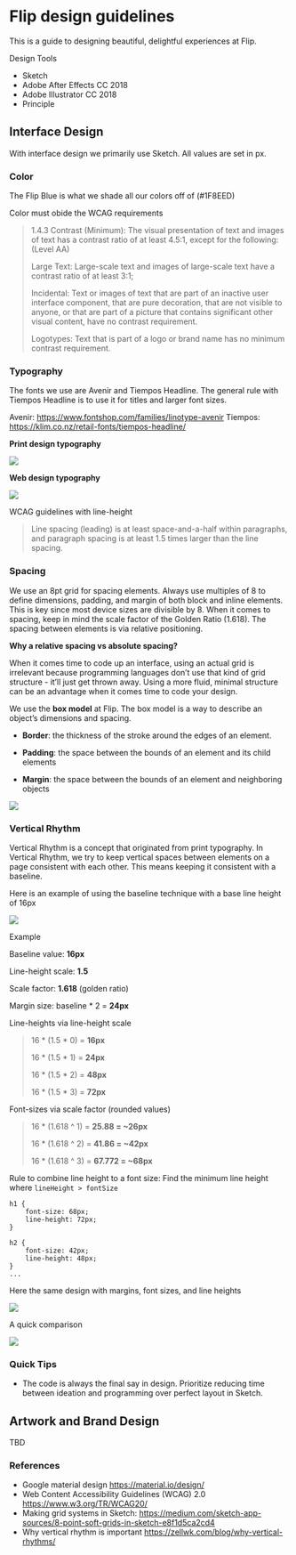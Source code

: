 # Flip design guidelines
This is a guide to designing beautiful, delightful experiences at Flip.

Design Tools

* Sketch 
* Adobe After Effects CC 2018
* Adobe Illustrator CC 2018
* Principle

## Interface Design

With interface design we primarily use Sketch. All values are set in px.

### Color

The Flip Blue is what we shade all our colors off of (#1F8EED)

Color must obide the WCAG requirements


> 1.4.3 Contrast (Minimum): The visual presentation of text and images of text has a contrast ratio of at least 4.5:1, except for the following: (Level AA)
> 
> Large Text: Large-scale text and images of large-scale text have a contrast ratio of at least 3:1;
> 
> Incidental: Text or images of text that are part of an inactive user interface component, that are pure decoration, that are not visible to anyone, or that are part of a picture that contains significant other visual content, have no contrast requirement.
> 
> Logotypes: Text that is part of a logo or brand name has no minimum contrast requirement.


### Typography

The fonts we use are Avenir and Tiempos Headline.
The general rule with Tiempos Headline is to use it for titles and larger font sizes. 

Avenir: https://www.fontshop.com/families/linotype-avenir
Tiempos: https://klim.co.nz/retail-fonts/tiempos-headline/

**Print design typography**

![](https://d2mxuefqeaa7sj.cloudfront.net/s_6C18B39D99B66F48970B3F72EF790EFDBB1FBB87EC2D00416425292BA05D2074_1539891246042_Artboard+Copy+3.png)


**Web design typography**

![](https://d2mxuefqeaa7sj.cloudfront.net/s_6C18B39D99B66F48970B3F72EF790EFDBB1FBB87EC2D00416425292BA05D2074_1539893057431_Artboard+Copy+5.png)


WCAG guidelines with line-height 

> Line spacing (leading) is at least space-and-a-half within paragraphs, and paragraph spacing is at least 1.5 times larger than the line spacing.


### Spacing

We use an 8pt grid for spacing elements. Always use multiples of 8 to define dimensions, padding, and margin of both block and inline elements. This is key since most device sizes are divisible by 8. When it comes to spacing, keep in mind the scale factor of the Golden Ratio (1.618). The spacing between elements is via relative positioning.

**Why a relative spacing vs absolute spacing?**

When it comes time to code up an interface, using an actual grid is irrelevant because programming languages don’t use that kind of grid structure - it’ll just get thrown away. Using a more fluid, minimal structure can be an advantage when it comes time to code your design.


We use the **box model** at Flip. The box model is a way to describe an object’s dimensions and spacing.

* **Border**: the thickness of the stroke around the edges of an element.

* **Padding**: the space between the bounds of an element and its child elements

* **Margin**: the space between the bounds of an element and neighboring objects


![](https://d2mxuefqeaa7sj.cloudfront.net/s_6C18B39D99B66F48970B3F72EF790EFDBB1FBB87EC2D00416425292BA05D2074_1539892450171_Artboard+Copy+4.png)


### Vertical Rhythm

Vertical Rhythm is a concept that originated from print typography. In Vertical Rhythm, we try to keep vertical spaces between elements on a page consistent with each other. This means keeping it consistent with a baseline.

Here is an example of using the baseline technique with a base line height of 16px

![](https://d2mxuefqeaa7sj.cloudfront.net/s_6C18B39D99B66F48970B3F72EF790EFDBB1FBB87EC2D00416425292BA05D2074_1539889676621_Artboard+Copy.png)


Example

Baseline value: **16px**

Line-height scale: **1.5**

Scale factor: **1.618** (golden ratio)

Margin size: baseline * 2 = **24px**


Line-heights via line-height scale
> 16 * (1.5 * 0) = **16px**
> 
> 16 * (1.5 * 1) = **24px**
>
> 16 * (1.5 * 2) = **48px**
> 
> 16 * (1.5 * 3) = **72px**

Font-sizes via scale factor (rounded values)
> 16 * (1.618 ^ 1) = **25.88 = ~26px**
>
> 16 * (1.618 ^ 2) = **41.86 = ~42px**
> 
> 16 * (1.618 ^ 3) = **67.772 = ~68px**

Rule to combine line height to a font size:
Find the minimum line height where `lineHeight > fontSize`

```
h1 {
	font-size: 68px;
	line-height: 72px;
}

h2 {
	font-size: 42px;
	line-height: 48px;
}
...
```

Here the same design with margins, font sizes, and line heights

![](https://d2mxuefqeaa7sj.cloudfront.net/s_6C18B39D99B66F48970B3F72EF790EFDBB1FBB87EC2D00416425292BA05D2074_1539894971131_Artboard.png)


A quick comparison

![](https://d2mxuefqeaa7sj.cloudfront.net/s_6C18B39D99B66F48970B3F72EF790EFDBB1FBB87EC2D00416425292BA05D2074_1539890014264_Artboard+Copy+2.png)




### Quick Tips
- The code is always the final say in design. Prioritize reducing time between ideation and programming over perfect layout in Sketch.


## Artwork and Brand Design

TBD

### References

* Google material design https://material.io/design/
* Web Content Accessibility Guidelines (WCAG) 2.0 https://www.w3.org/TR/WCAG20/
* Making grid systems in Sketch: https://medium.com/sketch-app-sources/8-point-soft-grids-in-sketch-e8f1d5ca2cd4
* Why vertical rhythm is important https://zellwk.com/blog/why-vertical-rhythms/

